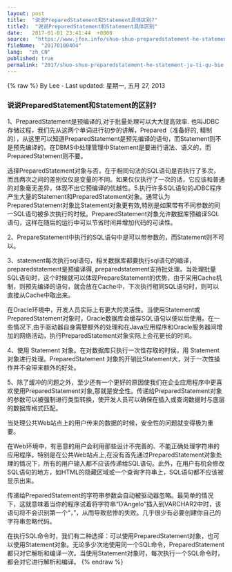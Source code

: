 ```yaml
---
layout: post
title:  "说说PreparedStatement和Statement具体区别?"
title2:  "说说PreparedStatement和Statement具体区别"
date:   2017-01-01 23:41:44  +0800
source:  "https://www.jfox.info/shuo-shuo-preparedstatement-he-statement-ju-ti-qu-bie.html"
fileName:  "20170100404"
lang:  "zh_CN"
published: true
permalink: "2017/shuo-shuo-preparedstatement-he-statement-ju-ti-qu-bie.html"
---
```

{% raw %}
By Lee - Last updated: 星期一, 五月 27, 2013

### 说说PreparedStatement和Statement的区别?

1、PreparedStatement是预编译的,对于批量处理可以大大提高效率. 也叫JDBC存储过程，我们先从这两个单词进行初步的讲解，Prepared（准备好的, 精制的），从这里可以知道PreparedStatement是预先编译的语句，而Statement则不是预先编译的，在DBMS中处理管理中Statement是要进行语法、语义的，而PreparedStatement则不要。

选择PreparedStatement对象与否，在于相同句法的SQL语句是否执行了多次，而且两次之间的差别仅仅是变量的不同。如果仅仅执行了一次的话，它应该和普通的对象毫无差异，体现不出它预编译的优越性。5.执行许多SQL语句的JDBC程序产生大量的Statement和PreparedStatement对象。通常认为PreparedStatement对象比Statement对象更有效,特别是如果带有不同参数的同一SQL语句被多次执行的时候。PreparedStatement对象允许数据库预编译SQL语句，这样在随后的运行中可以节省时间并增加代码的可读性。

2、PrepareStatement中执行的SQL语句中是可以带参数的，而Statement则不可以。

3、statement每次执行sql语句，相关数据库都要执行sql语句的编译，preparedstatement是预编译得,    preparedstatement支持批处理。当处理批量SQL语句时，这个时候就可以体现PrepareStatement的优势，由于采用Cache机制，则预先编译的语句，就会放在Cache中，下次执行相同SQL语句时，则可以直接从Cache中取出来。

在Oracle环境中，开发人员实际上有更大的灵活性。当使用Statement或PreparedStatement对象时，Oracle数据库会缓存SQL语句以便以后使用。在一些情况下,由于驱动器自身需要额外的处理和在Java应用程序和Oracle服务器间增加的网络活动，执行PreparedStatement对象实际上会花更长的时间。

4、使用 Statement 对象。在对数据库只执行一次性存取的时侯，用 Statement 对象进行处理。PreparedStatement 对象的开销比Statement大，对于一次性操作并不会带来额外的好处。

5、除了缓冲的问题之外，至少还有一个更好的原因使我们在企业应用程序中更喜欢使用PreparedStatement对象,那就是安全性。传递给PreparedStatement对象的参数可以被强制进行类型转换，使开发人员可以确保在插入或查询数据时与底层的数据库格式匹配。

当处理公共Web站点上的用户传来的数据的时候，安全性的问题就变得极为重要。

在Web环境中，有恶意的用户会利用那些设计不完善的、不能正确处理字符串的应用程序。特别是在公共Web站点上,在没有首先通过PreparedStatement对象处理的情况下，所有的用户输入都不应该传递给SQL语句。此外，在用户有机会修改SQL语句的地方，如HTML的隐藏区域或一个查询字符串上，SQL语句都不应该被显示出来。

传递给PreparedStatement的字符串参数会自动被驱动器忽略。最简单的情况下，这就意味着当你的程序试着将字符串“D’Angelo”插入到VARCHAR2中时，该语句将不会识别第一个“，”，从而导致悲惨的失败。几乎很少有必要创建你自己的字符串忽略代码。

在执行SQL命令时，我们有二种选择：可以使用PreparedStatement对象，也可以使用Statement对象。无论多少次地使用同一个SQL命令，PreparedStatement都只对它解析和编译一次。当使用Statement对象时，每次执行一个SQL命令时，都会对它进行解析和编译。
{% endraw %}